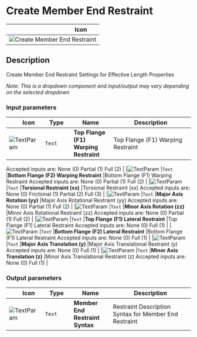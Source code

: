 # Create Member End Restraint
<!--- This file has been auto-generated, do not change it manually! Edit the generator here: https://github.com/arup-group/GSA-Grasshopper/tree/main/DocsGeneration --->

|<img width="150"/> Icon |
| ----------- |
|![Create Member End Restraint](./images/CreateMemberEndRestraint.png) |

## Description

Create Member End Restraint Settings for Effective Length Properties

_Note: This is a dropdown component and input/output may vary depending on the selected dropdown_

### Input parameters

|<img width="20"/> Icon |<img width="200"/> Type |<img width="200"/> Name |<img width="1000"/> Description |
| ----------- | ----------- | ----------- | ----------- |
|![TextParam](./images/TextParam.png) |`Text` |**Top Flange (F1) Warping Restraint** |Top Flange (F1) Warping Restraint
Accepted inputs are:
  None (0)
  Partial (1)
  Full (2) |
|![TextParam](./images/TextParam.png) |`Text` |**Bottom Flange (F2) Warping Restraint** |Bottom Flange (F1) Warping Restraint
Accepted inputs are:
  None (0)
  Partial (1)
  Full (2) |
|![TextParam](./images/TextParam.png) |`Text` |**Torsional Restraint (xx)** |Torsional Restraint (xx)
Accepted inputs are:
  None (0)
  Frictional (1)
  Partial (2)
  Full (3) |
|![TextParam](./images/TextParam.png) |`Text` |**Major Axis Rotation (yy)** |Major Axis Rotational Restraint (yy)
Accepted inputs are:
  None (0)
  Partial (1)
  Full (2) |
|![TextParam](./images/TextParam.png) |`Text` |**Minor Axis Rotation (zz)** |Minor Axis Rotational Restraint (zz)
Accepted inputs are:
  None (0)
  Partial (1)
  Full (2) |
|![TextParam](./images/TextParam.png) |`Text` |**Top Flange (F1) Lateral Restraint** |Top Flange (F1) Lateral Restraint
Accepted inputs are:
  None (0)
  Full (1) |
|![TextParam](./images/TextParam.png) |`Text` |**Bottom Flange (F2) Lateral Restraint** |Bottom Flange (F1) Lateral Restraint
Accepted inputs are:
  None (0)
  Full (1) |
|![TextParam](./images/TextParam.png) |`Text` |**Major Axis Translation (y)** |Major Axis Translational Restraint (y)
Accepted inputs are:
  None (0)
  Full (1) |
|![TextParam](./images/TextParam.png) |`Text` |**Minor Axis Translation (z)** |Minor Axis Translational Restraint (z)
Accepted inputs are:
  None (0)
  Full (1) |

### Output parameters

|<img width="20"/> Icon |<img width="200"/> Type |<img width="200"/> Name |<img width="1000"/> Description |
| ----------- | ----------- | ----------- | ----------- |
|![TextParam](./images/TextParam.png) |`Text` |**Member End Restraint Syntax** |Restraint Description Syntax for Member End Restraint |
